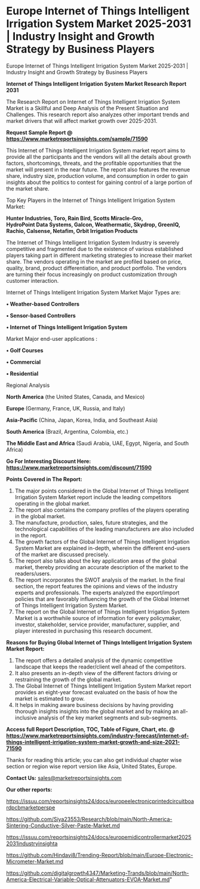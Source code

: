 # Europe Internet of Things Intelligent Irrigation System Market 2025-2031 | Industry Insight and Growth Strategy by Business Players
Europe Internet of Things Intelligent Irrigation System Market 2025-2031 | Industry Insight and Growth Strategy by Business Players

<strong>Internet of Things Intelligent Irrigation System Market Research Report 2031</strong>

The Research Report on Internet of Things Intelligent Irrigation System Market is a Skillful and Deep Analysis of the Present Situation and Challenges. This research report also analyzes other important trends and market drivers that will affect market growth over 2025-2031.

<strong>Request Sample Report @ <a href=https://www.marketreportsinsights.com/sample/71590>https://www.marketreportsinsights.com/sample/71590</a></strong>

This Internet of Things Intelligent Irrigation System market report aims to provide all the participants and the vendors will all the details about growth factors, shortcomings, threats, and the profitable opportunities that the market will present in the near future. The report also features the revenue share, industry size, production volume, and consumption in order to gain insights about the politics to contest for gaining control of a large portion of the market share.

Top Key Players in the Internet of Things Intelligent Irrigation System Market:

<strong>Hunter Industries, Toro, Rain Bird, Scotts Miracle-Gro, HydroPoint Data Systems, Galcon, Weathermatic, Skydrop, GreenIQ, Rachio, Calsense, Netafim, Orbit Irrigation Products</strong>

The Internet of Things Intelligent Irrigation System Industry is severely competitive and fragmented due to the existence of various established players taking part in different marketing strategies to increase their market share. The vendors operating in the market are profiled based on price, quality, brand, product differentiation, and product portfolio. The vendors are turning their focus increasingly on product customization through customer interaction.

Internet of Things Intelligent Irrigation System Market Major Types are:

<strong>• Weather-based Controllers

• Sensor-based Controllers

• Internet of Things Intelligent Irrigation System</strong>

Market Major end-user applications :

<strong>• Golf Courses

• Commercial

• Residential</strong>

Regional Analysis

</u><strong><b>North America</b></strong> (the United States, Canada, and Mexico)

<strong><b>Europe </b></strong>(Germany, France, UK, Russia, and Italy)

<strong><b>Asia-Pacific</b></strong> (China, Japan, Korea, India, and Southeast Asia)

<strong><b>South America</b></strong> (Brazil, Argentina, Colombia, etc.)

<strong><b>The Middle East and Africa</b></strong> (Saudi Arabia, UAE, Egypt, Nigeria, and South Africa)

<strong>Go For Interesting Discount Here: <a href=https://www.marketreportsinsights.com/discount/71590>https://www.marketreportsinsights.com/discount/71590</a></strong>

<strong>Points Covered in The Report:</strong>
<ol>
  <li>The major points considered in the Global Internet of Things Intelligent Irrigation System Market report include the leading competitors operating in the global market.</li>
  <li>The report also contains the company profiles of the players operating in the global market.</li>
  <li>The manufacture, production, sales, future strategies, and the technological capabilities of the leading manufacturers are also included in the report.</li>
  <li>The growth factors of the Global Internet of Things Intelligent Irrigation System Market are explained in-depth, wherein the different end-users of the market are discussed precisely.</li>
  <li>The report also talks about the key application areas of the global market, thereby providing an accurate description of the market to the readers/users.</li>
  <li>The report incorporates the SWOT analysis of the market. In the final section, the report features the opinions and views of the industry experts and professionals. The experts analyzed the export/import policies that are favorably influencing the growth of the Global Internet of Things Intelligent Irrigation System Market.</li>
  <li>The report on the Global Internet of Things Intelligent Irrigation System Market is a worthwhile source of information for every policymaker, investor, stakeholder, service provider, manufacturer, supplier, and player interested in purchasing this research document.</li>
</ol>
<strong>Reasons for Buying Global Internet of Things Intelligent Irrigation System Market Report:</strong>

<ol>
  <li>The report offers a detailed analysis of the dynamic competitive landscape that keeps the reader/client well ahead of the competitors.</li>
  <li>It also presents an in-depth view of the different factors driving or restraining the growth of the global market.</li>
  <li>The Global Internet of Things Intelligent Irrigation System Market report provides an eight-year forecast evaluated on the basis of how the market is estimated to grow.</li>
  <li>It helps in making aware business decisions by having providing thorough insights insights into the global market and by making an all-inclusive analysis of the key market segments and sub-segments.</li>
</ol>
<strong>Access full Report Description, TOC, Table of Figure, Chart, etc. @ <a href=https://www.marketreportsinsights.com/industry-forecast/internet-of-things-intelligent-irrigation-system-market-growth-and-size-2021-71590>https://www.marketreportsinsights.com/industry-forecast/internet-of-things-intelligent-irrigation-system-market-growth-and-size-2021-71590</a></strong>


Thanks for reading this article; you can also get individual chapter wise section or region wise report version like Asia, United States, Europe.

<strong>Contact Us:</strong>
sales@marketreportsinsights.com

<strong>Our other reports:</strong>

<a href=https://issuu.com/reportsinsights24/docs/europeelectronicprintedcircuitboardpcbmarketperspe>https://issuu.com/reportsinsights24/docs/europeelectronicprintedcircuitboardpcbmarketperspe</a>

<a href=https://github.com/Siya23553/Research/blob/main/North-America-Sintering-Conductive-Silver-Paste-Market.md>https://github.com/Siya23553/Research/blob/main/North-America-Sintering-Conductive-Silver-Paste-Market.md</a>

<a href=https://issuu.com/reportsinsights24/docs/europemidicontrollermarket20252031industryinsighta>https://issuu.com/reportsinsights24/docs/europemidicontrollermarket20252031industryinsighta</a>

<a href=https://github.com/Hindavi8/Trending-Report/blob/main/Europe-Electronic-Micrometer-Market.md>https://github.com/Hindavi8/Trending-Report/blob/main/Europe-Electronic-Micrometer-Market.md</a>

<a href=https://github.com/digitalgrowth4347/Marketing-Trands/blob/main/North-America-Electrical-Variable-Optical-Attenuators-EVOA-Market.md>https://github.com/digitalgrowth4347/Marketing-Trands/blob/main/North-America-Electrical-Variable-Optical-Attenuators-EVOA-Market.md</a>"
